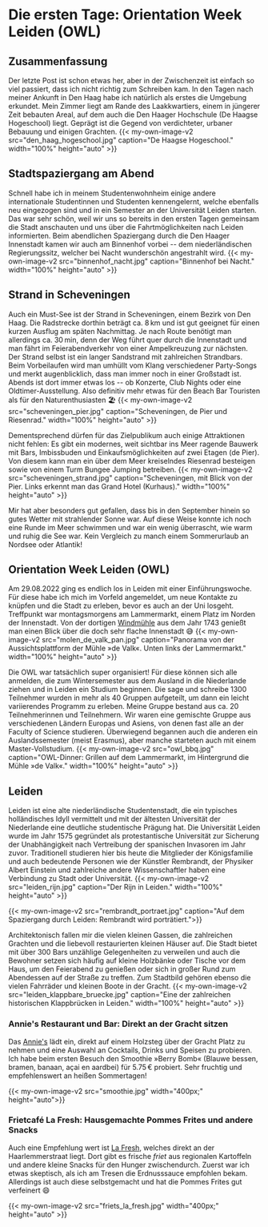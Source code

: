 # Die ersten Tage: Orientation Week Leiden (OWL)

## Zusammenfassung
Der letzte Post ist schon etwas her, aber in der Zwischenzeit ist einfach so viel passiert, dass ich nicht richtig zum Schreiben kam. In den Tagen nach meiner Ankunft in Den Haag habe ich natürlich als erstes die Umgebung erkundet. Mein Zimmer liegt am Rande des Laakkwartiers, einem in jüngerer Zeit bebauten Areal, auf dem auch die Den Haager Hochschule (De Haagse Hogeschool) liegt. Geprägt ist die Gegend von verdichteter, urbaner Bebauung und einigen Grachten.
{{< my-own-image-v2 src="den_haag_hogeschool.jpg" caption="De Haagse Hogeschool." width="100%" height="auto" >}}

## Stadtspaziergang am Abend
Schnell habe ich in meinem Studentenwohnheim einige andere internationale Studentinnen und Studenten kennengelernt, welche ebenfalls neu eingezogen sind und in ein Semester an der Universität Leiden starten. Das war sehr schön, weil wir uns so bereits in den ersten Tagen gemeinsam die Stadt anschauten und uns über die Fahrtmöglichkeiten nach Leiden informierten. Beim abendlichen Spaziergang durch die Den Haager Innenstadt kamen wir auch am Binnenhof vorbei -- dem niederländischen Regierungssitz, welcher bei Nacht wunderschön angestrahlt wird.
{{< my-own-image-v2 src="binnenhof_nacht.jpg" caption="Binnenhof bei Nacht." width="100%" height="auto" >}}

## Strand in Scheveningen
Auch ein Must-See ist der Strand in Scheveningen, einem Bezirk von Den Haag. Die Radstrecke dorthin beträgt ca. 8&thinsp;km und ist gut geeignet für einen kurzen Ausflug am späten Nachmittag. Je nach Route benötigt man allerdings ca. 30&thinsp;min, denn der Weg führt quer durch die Innenstadt und man fährt im Feierabendverkehr von einer Ampelkreuzung zur nächsten.
Der Strand selbst ist ein langer Sandstrand mit zahlreichen Strandbars. Beim Vorbeilaufen wird man umhüllt vom Klang verschiedener Party-Songs und merkt augenblicklich, dass man immer noch in einer Großstadt ist. Abends ist dort immer etwas los -- ob Konzerte, Club Nights oder eine Oldtimer-Ausstellung. Also definitiv mehr etwas für den Beach Bar Touristen als für den Naturenthusiasten :beach_umbrella:
{{< my-own-image-v2 src="scheveningen_pier.jpg" caption="Scheveningen, de Pier und Riesenrad." width="100%" height="auto" >}}

Dementsprechend dürfen für das Zielpublikum auch einige Attraktionen nicht fehlen: Es gibt ein modernes, weit sichtbar ins Meer ragende Bauwerk mit Bars, Imbissbuden und Einkaufsmöglichkeiten auf zwei Etagen (de Pier). Von diesem kann man ein über dem Meer kreiselndes Riesenrad besteigen sowie von einem Turm Bungee Jumping betreiben.
{{< my-own-image-v2 src="scheveningen_strand.jpg" caption="Scheveningen, mit Blick von der Pier. Links erkennt man das Grand Hotel (Kurhaus)." width="100%" height="auto" >}}

Mir hat aber besonders gut gefallen, dass bis in den September hinein so gutes Wetter mit strahlender Sonne war. Auf diese Weise konnte ich noch eine Runde im Meer schwimmen und war ein wenig überrascht, wie warm und ruhig die See war. Kein Vergleich zu manch einem Sommerurlaub an Nordsee oder Atlantik!

## Orientation Week Leiden (OWL)
Am 29.08.2022 ging es endlich los in Leiden mit einer Einführungswoche. Für diese habe ich mich im Vorfeld angemeldet, um neue Kontakte zu knüpfen und die Stadt zu erleben, bevor es auch an der Uni losgeht. Treffpunkt war montagsmorgens am Lammermarkt, einem Platz im Norden der Innenstadt. Von der dortigen [Windmühle](https://www.visitleiden.nl/de/standorte/3000394212/molenmuseum-de-valk) aus dem Jahr 1743 genießt man einen Blick über die doch sehr flache Innenstadt :sweat_smile:
{{< my-own-image-v2 src="molen_de_valk_pan.jpg" caption="Panorama von der Aussichtsplattform der Mühle &raquo;de Valk&laquo;. Unten links der Lammermarkt." width="100%" height="auto" >}}

Die OWL war tatsächlich super organisiert! Für diese können sich alle anmelden, die zum Wintersemester aus dem Ausland in die Niederlande ziehen und in Leiden ein Studium beginnen. Die sage und schreibe 1300 Teilnehmer wurden in mehr als 40 Gruppen aufgeteilt, um dann ein leicht variierendes Programm zu erleben. Meine Gruppe bestand aus ca. 20 Teilnehmerinnen und Teilnehmern. Wir waren eine gemischte Gruppe aus verschiedenen Ländern Europas und Asiens, von denen fast alle an der Faculty of Science studieren. Überwiegend begannen auch die anderen ein Auslandssemester (meist Erasmus), aber manche starteten auch mit einem Master-Vollstudium.
{{< my-own-image-v2 src="owl_bbq.jpg" caption="OWL-Dinner: Grillen auf dem Lammermarkt, im Hintergrund die Mühle &raquo;de Valk&laquo;." width="100%" height="auto" >}}

## Leiden
Leiden ist eine alte niederländische Studentenstadt, die ein typisches holländisches Idyll vermittelt und mit der ältesten Universität der Niederlande eine deutliche studentische Prägung hat. Die Universität Leiden wurde im Jahr 1575 gegründet als protestantische Universität zur Sicherung der Unabhängigkeit nach Vertreibung der spanischen Invasoren im Jahr zuvor. Traditionell studieren hier bis heute die Mitglieder der Königsfamilie und auch bedeutende Personen wie der Künstler Rembrandt, der Physiker Albert Einstein und zahlreiche andere Wissenschaftler haben eine Verbindung zu Stadt oder Universität.
{{< my-own-image-v2 src="leiden_rijn.jpg" caption="Der Rijn in Leiden." width="100%" height="auto" >}}

{{< my-own-image-v2 src="rembrandt_portraet.jpg" caption="Auf dem Spaziergang durch Leiden: Rembrandt wird porträtiert.">}}

Architektonisch fallen mir die vielen kleinen Gassen, die zahlreichen Grachten und die liebevoll restaurierten kleinen Häuser auf. Die Stadt bietet mit über 300 Bars unzählige Gelegenheiten zu verweilen und auch die Bewohner setzen sich häufig auf kleine Holzbänke oder Tische vor dem Haus, um den Feierabend zu genießen oder sich in großer Rund zum Abendessen auf der Straße zu treffen. Zum Stadtbild gehören ebenso die vielen Fahrräder und kleinen Boote in der Gracht.
{{< my-own-image-v2 src="leiden_klappbare_bruecke.jpg" caption="Eine der zahlreichen historischen Klappbrücken in Leiden." width="100%" height="auto" >}}

### Annie's Restaurant und Bar: Direkt an der Gracht sitzen
Das [Annie's](https://www.annies.nu/) lädt ein, direkt auf einem Holzsteg über der Gracht Platz zu nehmen und eine Auswahl an Cocktails, Drinks und Speisen zu probieren. Ich habe beim ersten Besuch den Smoothie &raquo;Berry Bomb&laquo; (Blauwe bessen, bramen, banaan, açai en aardbei) für 5.75&thinsp;€ probiert. Sehr fruchtig und empfehlenswert an heißen Sommertagen!

{{< my-own-image-v2 src="smoothie.jpg" width="400px;" height="auto">}}

### Frietcafé La Fresh: Hausgemachte Pommes Frites und andere Snacks
Auch eine Empfehlung wert ist [La Fresh](https://lafresh.nl/), welches direkt an der Haarlemmerstraat liegt. Dort gibt es frische *friet* aus regionalen Kartoffeln und andere kleine Snacks für den Hunger zwischendurch. Zuerst war ich etwas skeptisch, als ich am Tresen die Erdnusssauce empfohlen bekam. Allerdings ist auch diese selbstgemacht und hat die Pommes Frites gut verfeinert :smile:

{{< my-own-image-v2 src="friets_la_fresh.jpg" width="400px;" height="auto" >}}

